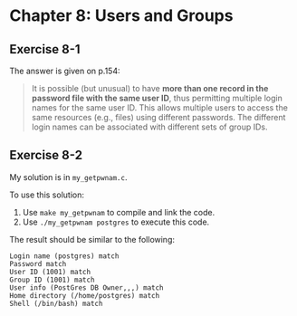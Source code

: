 # Chapter 8: Users and Groups

## Exercise 8-1

The answer is given on p.154:
> It is possible (but unusual) to have __more than one record in the password file with the same user ID__, thus permitting multiple login names for the same user ID. This allows multiple users to access the same resources (e.g., files) using different passwords. The different login names can be associated with different sets of group IDs.

## Exercise 8-2

My solution is in `my_getpwnam.c`.

To use this solution:
1. Use `make my_getpwnam` to compile and link the code.
1. Use `./my_getpwnam postgres` to execute this code.

The result should be similar to the following:
```
Login name (postgres) match
Password match
User ID (1001) match
Group ID (1001) match
User info (PostGres DB Owner,,,) match
Home directory (/home/postgres) match
Shell (/bin/bash) match
```
